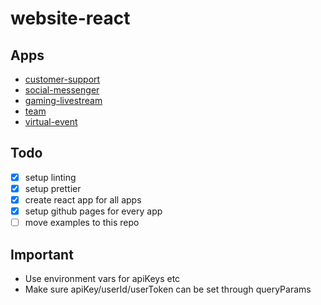 # website-react

## Apps

- [customer-support](https://getstream.github.io/website-react-examples/customer-support/)
- [social-messenger](https://getstream.github.io/website-react-examples/social-messenger/)
- [gaming-livestream](https://getstream.github.io/website-react-examples/gaming-livestream/)
- [team](https://getstream.github.io/website-react-examples/team/)
- [virtual-event](https://getstream.github.io/website-react-examples/virtual-event/)

## Todo

- [x] setup linting
- [x] setup prettier
- [x] create react app for all apps
- [x] setup github pages for every app
- [ ] move examples to this repo

## Important

- Use environment vars for apiKeys etc
- Make sure apiKey/userId/userToken can be set through queryParams
